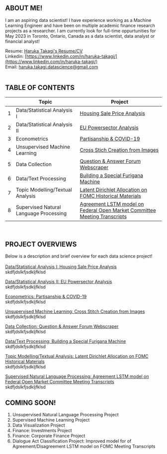 ## ABOUT ME!
I am an aspiring data scientist! I have experience working as a Machine Learning Engineer and have been on multiple academic finance research projects as a researcher. I am currently look for full-time oppurtunities for May 2023 in Toronto, Ontario, Canada as a data scientist, data analyst or financial analyst! 

Resume: [Haruka Takagi's Resume/CV](https://drive.google.com/file/d/1mM8XmrZHNA6VwIPC0UOvPcZ3EPfs_GVM/view?usp=sharing) <br />
Linkedin: [https://www.linkedin.com/in/haruka-takagi/](https://www.linkedin.com/in/haruka-takagi/) <br />
Email: haruka.takagi.datascience@gmail.com
<br />
<br />

## TABLE OF CONTENTS

|        | Topic        | Project           |
| ------------- |-------------|-------------|
|1| Data/Statistical Analysis I     | [Housing Sale Price Analysis](https://haruka-takagi-datascience.github.io/data_analysis_I/) |
|2| Data/Statistical Analysis II      | [EU Powersector Analysis](https://github.com/haruka-takagi-datascience/data_analysis_II) |
|3| Econometrics      | [Partisanship & COVID-19](https://haruka-takagi-datascience.github.io/econometrics/) |
|4| Unsupervised Machine Learning      | [Cross Stich Creation from Images](https://haruka-takagi-datascience.github.io/unsupervised_ml/) |
|5| Data Collection      | [Question & Answer Forum Webscraper](https://haruka-takagi-datascience.github.io/data_collection/) |
|6| Data/Text Processing      | [Building a Special Furigana Machine](https://haruka-takagi-datascience.github.io/text_processing/) |
|7| Topic Modelling/Textual Analysis      | [Latent Dirichlet Allocation on FOMC Historical Materials](https://haruka-takagi-datascience.github.io/textual_analysis/) |
|8| Supervised Natural Language Processing      | [Agreement LSTM model on Federal Open Market Committee Meeting Transcripts](https://haruka-takagi-datascience.github.io/supervised_nlp/) |

<br />

## PROJECT OVERVIEWS
Below is a description and brief overview for each data science project!<br />
<br />
[Data/Statistical Analysis I: Housing Sale Price Analysis](https://haruka-takagi-datascience.github.io/data_analysis_I/)<br />
skdfjdslkfjsdkljfklsd

[Data/Statistical Analysis II: EU Powersector Analysis](https://github.com/haruka-takagi-datascience/data_analysis_II)<br />
skdfjdslkfjsdkljfklsd

[Econometrics: Partisanship & COVID-19](https://haruka-takagi-datascience.github.io/econometrics/)<br />
skdfjdslkfjsdkljfklsd

[Unsupervised Machine Learning: Cross Stitch Creation from Images](https://haruka-takagi-datascience.github.io/unsupervised_ml/)<br />
skdfjdslkfjsdkljfklsd

[Data Collection: Question & Answer Forum Webscraper](https://haruka-takagi-datascience.github.io/data_collection/)<br />
skdfjdslkfjsdkljfklsd

[Data/Text Processing: Building a Special Furigana Machine](https://haruka-takagi-datascience.github.io/text_processing/)<br />
skdfjdslkfjsdkljfklsd

[Topic Modelling/Textual Analysis: Latent Dirichlet Allocation on FOMC Historical Materials](https://haruka-takagi-datascience.github.io/textual_analysis/)<br />
skdfjdslkfjsdkljfklsd

[Supervised Natural Language Processing: Agreement LSTM model on Federal Open Market Committee Meeting Transcripts](https://haruka-takagi-datascience.github.io/supervised_nlp/)<br />
skdfjdslkfjsdkljfklsd
<br />

## COMING SOON!
1. Unsupervised Natural Language Processing Project
2. Supervised Machine Learning Project
3. Data Visualization Project
4. Finance: Investments Project
5. Finance: Corporate Finance Project
6. Dialogue Act Classification Project: Improved model for of Agreement/Disagreement LSTM model on FOMC Meeting Transcripts

